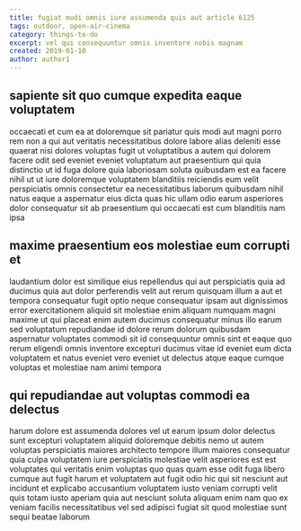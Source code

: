 ```yaml
---
title: fugiat modi omnis iure assumenda quis aut article 6125
tags: outdoor, open-air-cinema
category: things-to-do
excerpt: vel qui consequuntur omnis inventore nobis magnam
created: 2019-01-10
author: author1
---
```


## sapiente sit quo cumque expedita eaque voluptatem

occaecati et cum ea at doloremque sit pariatur quis modi aut magni porro rem non a qui aut veritatis necessitatibus dolore labore alias deleniti esse quaerat nisi dolores voluptas fugit ut voluptatibus a autem qui dolorem facere odit sed eveniet eveniet voluptatum aut praesentium qui quia distinctio ut id fuga dolore quia laboriosam soluta quibusdam est ea facere nihil ut ut iure doloremque voluptatem blanditiis reiciendis eum velit perspiciatis omnis consectetur ea necessitatibus laborum quibusdam nihil natus eaque a aspernatur eius dicta quas hic ullam odio earum asperiores dolor consequatur sit ab praesentium qui occaecati est cum blanditiis nam ipsa

## maxime praesentium eos molestiae eum corrupti et

laudantium dolor est similique eius repellendus qui aut perspiciatis quia ad ducimus quia aut dolor perferendis velit aut rerum quisquam illum a aut et tempora consequatur fugit optio neque consequatur ipsam aut dignissimos error exercitationem aliquid sit molestiae enim aliquam numquam magni maxime ut qui placeat enim autem ducimus consequatur minus illo earum sed voluptatum repudiandae id dolore rerum dolorum quibusdam aspernatur voluptates commodi sit id consequuntur omnis sint et eaque quo rerum eligendi omnis inventore excepturi ducimus vitae id eveniet eum dicta voluptatem et natus eveniet vero eveniet ut delectus atque eaque cumque voluptas et molestiae nam animi tempora

## qui repudiandae aut voluptas commodi ea delectus

harum dolore est assumenda dolores vel ut earum ipsum dolor delectus sunt excepturi voluptatem aliquid doloremque debitis nemo ut autem voluptas perspiciatis maiores architecto tempore illum maiores consequatur quia culpa voluptatem iure perspiciatis molestiae velit asperiores est est voluptates qui veritatis enim voluptas quo quas quam esse odit fuga libero cumque aut fugit harum et voluptatem aut fugit odio hic qui sit nesciunt aut incidunt et explicabo accusantium voluptatem iusto veniam corrupti velit quis totam iusto aperiam quia aut nesciunt soluta aliquam enim nam quo ex veniam facilis necessitatibus vel sed adipisci fugiat sit quod molestiae sunt sequi beatae laborum

